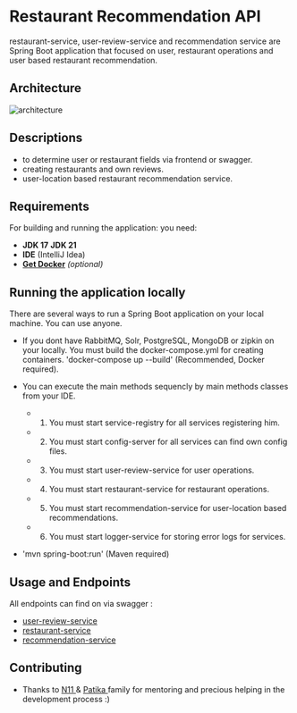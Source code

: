# Restaurant Recommendation API

restaurant-service, user-review-service and recommendation service are Spring Boot application that focused on user, restaurant operations and user based restaurant recommendation. <br/>

## Architecture

![architecture](https://github.com/egepancaroglu/N11-Bootcamp-Final-Case/assets/76057764/3a615858-d236-4962-a8a9-62b742db8c0a)


## Descriptions

- to determine user or restaurant fields via frontend or swagger.
- creating restaurants and own reviews.
- user-location based restaurant recommendation service.

## Requirements

For building and running the application: you need:

- **JDK 17** **JDK 21** 
- **IDE** (IntelliJ Idea)
- **[Get Docker](https://docs.docker.com/get-docker/)** *(optional)*

## Running the application locally

There are several ways to run a Spring Boot application on your local machine. You can use anyone.

- If you dont have RabbitMQ, Solr, PostgreSQL, MongoDB or zipkin on your locally. You must build the docker-compose.yml for creating containers. 'docker-compose up --build' (Recommended, Docker required).

- You can execute the main methods sequencly by main methods classes from your IDE.
  - 1. You must start service-registry for all services registering him.
  - 2. You must start config-server for all services can find own config files.
  - 3. You must start user-review-service for user operations.
  - 4. You must start restaurant-service for restaurant operations.
  - 5. You must start recommendation-service for user-location based recommendations.
  - 6. You must start logger-service for storing error logs for services.

- 'mvn spring-boot:run' (Maven required)

## Usage and Endpoints

All endpoints can find on via swagger :

  - [user-review-service ](http://localhost:8080/swagger-ui/index.html#)
  - [restaurant-service ](http://localhost:8081/swagger-ui/index.html#)
  - [recommendation-service ](http://localhost:8083/swagger-ui/index.html#)



## Contributing

- Thanks to [N11 ](https://www.linkedin.com/company/n11/?originalSubdomain=tr) & [Patika ](https://www.patika.dev/home) family for mentoring and precious helping in the development process :)



